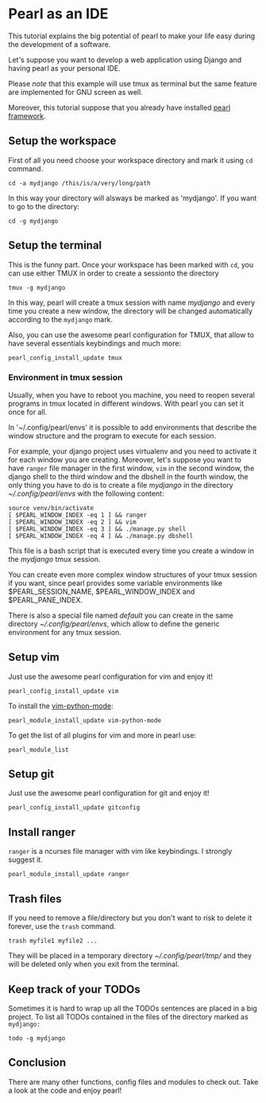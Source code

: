 # Pearl as an IDE #

This tutorial explains the big potential of pearl to make your life easy
during the development of a software.

Let's suppose you want to develop a web application using Django and having
pearl as your personal IDE.

Please *note* that this example will use tmux as terminal but the same feature
are implemented for GNU screen as well.

Moreover, this tutorial suppose that you already have installed
[pearl framework](https://github.com/fsquillace/pearl).


## Setup the workspace ##

First of all you need choose your workspace directory and mark it using `cd` command.

    cd -a mydjango /this/is/a/very/long/path

In this way your directory will alsways be marked as 'mydjango'. If you want to go
to the directory:

    cd -g mydjango


## Setup the terminal ##

This is the funny part. Once your workspace has been marked with `cd`, you can
use either TMUX in order to create a sessionto the directory

    tmux -g mydjango

In this way, pearl will create a tmux session with name *mydjango* and every time
you create a new window, the directory will be changed automatically according to the `mydjango` mark.

Also, you can use the awesome pearl configuration for TMUX, that allow to have
several essentials keybindings and much more:

    pearl_config_install_update tmux


### Environment in tmux session ###

Usually, when you have to reboot you machine, you need to reopen several programs
in tmux located in different windows. With pearl you can set it once for all.

In '~/.config/pearl/envs' it is possible
to add environments that describe the window structure and the program to execute
for each session.

For example, your django project uses virtualenv and you need to activate it for
each window you are creating. Moreover, let's suppose you want to have
`ranger` file manager in the first window,
`vim` in the second window, the django shell to the third window
and the dbshell in the fourth window, the only thing
you have to do is to create a file *mydjango* in the directory
*~/.config/pearl/envs* with the following content:

    source venv/bin/activate
    [ $PEARL_WINDOW_INDEX -eq 1 ] && ranger
    [ $PEARL_WINDOW_INDEX -eq 2 ] && vim
    [ $PEARL_WINDOW_INDEX -eq 3 ] && ./manage.py shell
    [ $PEARL_WINDOW_INDEX -eq 4 ] && ./manage.py dbshell

This file is a bash script that is executed every time you create a window in
the *mydjango* tmux session.

You can create even more complex window structures of your tmux session if you want,
since pearl provides some variable environments like $PEARL\_SESSION\_NAME,
$PEARL\_WINDOW\_INDEX and $PEARL\_PANE\_INDEX.

There is also a special file named *default* you can create in the same directory
*~/.config/pearl/envs*, which allow to define the generic environment
for any tmux session.


## Setup vim ##

Just use the awesome pearl configuration for vim and enjoy it!

    pearl_config_install_update vim

To install the [vim-python-mode](https://github.com/klen/python-mode):

    pearl_module_install_update vim-python-mode

To get the list of all plugins for vim and more in pearl use:

    pearl_module_list


## Setup git ##

Just use the awesome pearl configuration for git and enjoy it!

    pearl_config_install_update gitconfig


## Install ranger ##

`ranger` is a ncurses file manager with vim like keybindings. I strongly suggest it.

    pearl_module_install_update ranger


## Trash files ##

If you need to remove a file/directory but you don't want to risk to delete it
forever, use the `trash` command.

    trash myfile1 myfile2 ...

They will be placed in a temporary directory *~/.config/pearl/tmp/* and they will
be deleted only when you exit from the terminal.


## Keep track of your TODOs ##

Sometimes it is hard to wrap up all the TODOs sentences are placed in a big project.
To list all TODOs contained in the files of the directory marked as `mydjango:`

    todo -g mydjango


## Conclusion ##

There are many other functions, config files and modules to check out.
Take a look at the code and enjoy pearl!

